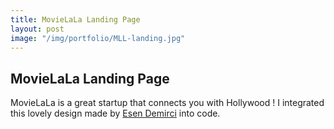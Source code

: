 ```yaml
---
title: MovieLaLa Landing Page
layout: post
image: "/img/portfolio/MLL-landing.jpg"
---
```


## MovieLaLa Landing Page

MovieLaLa is a great startup that connects you with Hollywood ! I integrated this lovely design made by <a target="_blank" href="https://www.behance.net/esendemirci">Esen Demirci</a> into code.